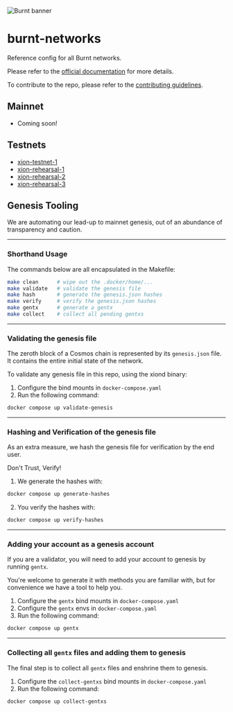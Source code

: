 ![Burnt banner](https://files.xion-testnet-1.burnt.com/banner.jpg)

# burnt-networks

Reference config for all Burnt networks.

Please refer to the [official documentation](https://docs.burnt.com) for more details.

To contribute to the repo, please refer to the [contributing guidelines](./CONTRIBUTING.md).

## Mainnet

- Coming soon!

## Testnets

- [xion-testnet-1](./testnets/xion-testnet-1/)
- [xion-rehearsal-1](./testnets/xion-rehearsal-1/)
- [xion-rehearsal-2](./testnets/xion-rehearsal-2/)
- [xion-rehearsal-3](./testnets/xion-rehearsal-3/)

## Genesis Tooling

We are automating our lead-up to mainnet genesis, out of an abundance of transparency and caution.

---

### Shorthand Usage

The commands below are all encapsulated in the Makefile:

```bash
make clean      # wipe out the .docker/home/...
make validate   # validate the genesis file
make hash       # generate the genesis.json hashes
make verify     # verify the genesis.json hashes
make gentx      # generate a gentx
make collect    # collect all pending gentxs
```

---

### Validating the genesis file

The zeroth block of a Cosmos chain is represented by its `genesis.json` file. It contains the entire initial state of the network. 

To validate any genesis file in this repo, using the xiond binary:

1. Configure the bind mounts in `docker-compose.yaml`
2. Run the following command:
```bash
docker compose up validate-genesis
```

---

### Hashing and Verification of the genesis file

As an extra measure, we hash the genesis file for verification by the end user.

Don't Trust, Verify!

1. We generate the hashes with:
```bash
docker compose up generate-hashes
```
2. You verify the hashes with:
```bash
docker compose up verify-hashes
```

---

### Adding your account as a genesis account

If you are a validator, you will need to add your account to genesis by running `gentx`.

You're welcome to generate it with methods you are familiar with, but for convenience we have a tool to help you.

1. Configure the `gentx` bind mounts in `docker-compose.yaml`
2. Configure the `gentx` envs in `docker-compose.yaml`
2. Run the following command:
```bash
docker compose up gentx
```

---

### Collecting all `gentx` files and adding them to genesis

The final step is to collect all `gentx` files and enshrine them to genesis.

1. Configure the `collect-gentxs` bind mounts in `docker-compose.yaml`
2. Run the following command:
```bash
docker compose up collect-gentxs
```
